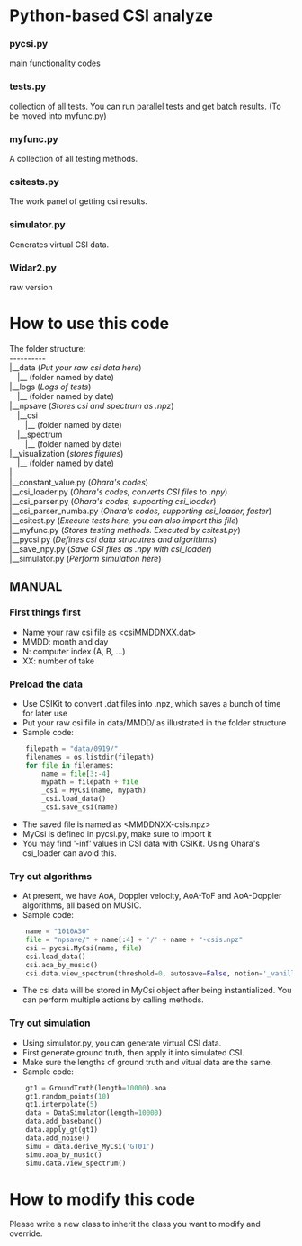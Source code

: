 # Python-based CSI analyze

### pycsi.py
main functionality codes

### tests.py
collection of all tests. You can run parallel tests and get batch results. (To be moved into myfunc.py)

### myfunc.py
A collection of all testing methods.

### csitests.py
The work panel of getting csi results.

### simulator.py
Generates virtual CSI data.

### Widar2.py
raw version

# How to use this code
The folder structure:<br>
----------<br>
|\_\_data (_Put your raw csi data here_)<br>
&ensp;&ensp;|\_\_ (folder named by date)<br>
|\_\_logs (_Logs of tests_)<br>
&ensp;&ensp;|\_\_ (folder named by date)<br>
|\_\_npsave (_Stores csi and spectrum as .npz_)<br>
&ensp;&ensp;|\_\_csi<br>
&ensp;&ensp;&ensp;&ensp;|\_\_ (folder named by date)<br>
&ensp;&ensp;|\_\_spectrum<br>
&ensp;&ensp;&ensp;&ensp;|\_\_ (folder named by date)<br>
|\_\_visualization (_stores figures_)<br>
&ensp;&ensp;|\_\_ (folder named by date)<br>
|  
|\_\_constant_value.py (_Ohara's codes_)<br>
|\_\_csi_loader.py (_Ohara's codes, converts CSI files to .npy_)<br>
|\_\_csi_parser.py (_Ohara's codes, supporting csi_loader_)<br>
|\_\_csi_parser_numba.py (_Ohara's codes, supporting csi_loader, faster_)<br>
|\_\_csitest.py (_Execute tests here, you can also import this file_)<br>
|\_\_myfunc.py (_Stores testing methods. Executed by csitest.py_)<br>
|\_\_pycsi.py (_Defines csi data strucutres and algorithms_)<br>
|\_\_save_npy.py (_Save CSI files as .npy with csi_loader_)<br>
|\_\_simulator.py (_Perform simulation here_)<br>

## MANUAL
### First things first
- Name your raw csi file as <csiMMDDNXX.dat>
- MMDD: month and day
- N: computer index (A, B, ...)
- XX: number of take

### Preload the data
- Use CSIKit to convert .dat files into .npz, which saves a bunch of time for later use
- Put your raw csi file in data/MMDD/ as illustrated in the folder structure
- Sample code:

```python
    filepath = "data/0919/"
    filenames = os.listdir(filepath)
    for file in filenames:
        name = file[3:-4]
        mypath = filepath + file
        _csi = MyCsi(name, mypath)
        _csi.load_data()
        _csi.save_csi(name)
```
- The saved file is named as <MMDDNXX-csis.npz>
- MyCsi is defined in pycsi.py, make sure to import it
- You may find '-inf' values in CSI data with CSIKit. Using Ohara's csi_loader can avoid this.

### Try out algorithms
- At present, we have AoA, Doppler velocity, AoA-ToF and AoA-Doppler algorithms, all based on MUSIC.
- Sample code:

```python
    name = "1010A30"
    file = "npsave/" + name[:4] + '/' + name + "-csis.npz"
    csi = pycsi.MyCsi(name, file)
    csi.load_data()
    csi.aoa_by_music()
    csi.data.view_spectrum(threshold=0, autosave=False, notion='_vanilla')
```
- The csi data will be stored in MyCsi object after being instantialized. You can perform multiple actions by calling methods.

### Try out simulation
- Using simulator.py, you can generate virtual CSI data.
- First generate ground truth, then apply it into simulated CSI.
- Make sure the lengths of ground truth and vitual data are the same.
- Sample code:

```python
    gt1 = GroundTruth(length=10000).aoa
    gt1.random_points(10)
    gt1.interpolate(5)
    data = DataSimulator(length=10000)
    data.add_baseband()
    data.apply_gt(gt1)
    data.add_noise()
    simu = data.derive_MyCsi('GT01')
    simu.aoa_by_music()
    simu.data.view_spectrum()
```

# How to modify this code
Please write a new class to inherit the class you want to modify and override.<br>
